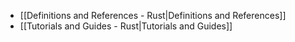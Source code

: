 - [[Definitions and References - Rust|Definitions and References]]
- [[Tutorials and Guides - Rust|Tutorials and Guides]]
